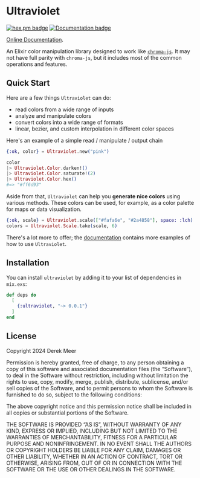 # Ultraviolet

[![hex.pm badge](https://img.shields.io/badge/Package%20on%20hex.pm-informational)](https://hex.pm/packages/ultraviolet)
[![Documentation badge](https://img.shields.io/badge/Documentation-ff69b4)][docs]

[Online Documentation][docs].

An Elixir color manipulation library designed to work like
[`chroma-js`](https://github.com/gka/chroma.js). It may not have full parity
with `chroma-js`, but it includes most of the common operations and features.

## Quick Start

Here are a few things `Ultraviolet` can do:

- read colors from a wide range of inputs
- analyze and manipulate colors
- convert colors into a wide range of formats
- linear, bezier, and custom interpolation in different color spaces

Here's an example of a simple read / manipulate / output chain

```elixir
{:ok, color} = Ultraviolet.new("pink")

color
|> Ultraviolet.Color.darken!()
|> Ultraviolet.Color.saturate!(2)
|> Ultraviolet.Color.hex()
#=> "#ff6d93"
```

Aside from that, `Ultraviolet` can help you **generate nice colors** using
various methods. These colors can be used, for example, as a color palette for
maps or data visualization.

```elixir
{:ok, scale} = Ultraviolet.scale(["#fafa6e", "#2a4858"], space: :lch)
colors = Ultraviolet.Scale.take(scale, 6)
```

There's a lot more to offer; the [documentation][docs] contains more examples
of how to use `Ultraviolet`.

## Installation

You can install `ultraviolet` by adding it to your list of dependencies in
`mix.exs`:

```elixir
def deps do
  [
    {:ultraviolet, "~> 0.0.1"}
  ]
end
```

## License

Copyright 2024 Derek Meer

Permission is hereby granted, free of charge, to any person obtaining a copy of
this software and associated documentation files (the “Software”), to deal in
the Software without restriction, including without limitation the rights to
use, copy, modify, merge, publish, distribute, sublicense, and/or sell copies of
the Software, and to permit persons to whom the Software is furnished to do so,
subject to the following conditions:

The above copyright notice and this permission notice shall be included in all
copies or substantial portions of the Software.

THE SOFTWARE IS PROVIDED “AS IS”, WITHOUT WARRANTY OF ANY KIND, EXPRESS OR
IMPLIED, INCLUDING BUT NOT LIMITED TO THE WARRANTIES OF MERCHANTABILITY, FITNESS
FOR A PARTICULAR PURPOSE AND NONINFRINGEMENT. IN NO EVENT SHALL THE AUTHORS OR
COPYRIGHT HOLDERS BE LIABLE FOR ANY CLAIM, DAMAGES OR OTHER LIABILITY, WHETHER
IN AN ACTION OF CONTRACT, TORT OR OTHERWISE, ARISING FROM, OUT OF OR IN
CONNECTION WITH THE SOFTWARE OR THE USE OR OTHER DEALINGS IN THE SOFTWARE.

[docs]: https://hexdocs.pm/ultraviolet
